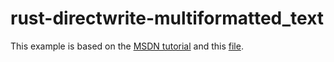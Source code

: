 # rust-directwrite-multiformatted_text
This example is based on the [MSDN tutorial](https://msdn.microsoft.com/en-us/library/windows/desktop/dd368152(v=vs.85).aspx) and this [file](https://msdn.microsoft.com/de-de/library/dd371562(v=vs.85).aspx).
